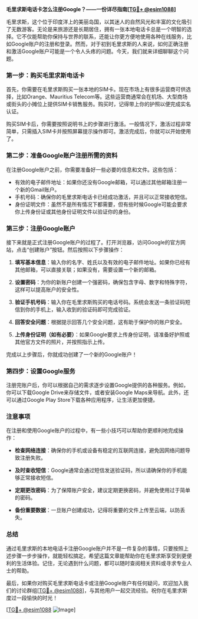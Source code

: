 **毛里求斯电话卡怎么注册Google？——一份详尽指南[[TG💪+ @esim1088](https://t.me/s/esim1088)]**

毛里求斯，这个位于印度洋上的美丽岛国，以其迷人的自然风光和丰富的文化吸引了无数游客。无论是来旅游还是长期居住，拥有一张本地电话卡总是一个明智的选择。它不仅能帮助你保持与世界的联系，还能让你更方便地使用各种在线服务，比如Google账户的注册和登录。然而，对于初到毛里求斯的人来说，如何正确注册和激活Google账户可能是一个令人头疼的问题。今天，我们就来详细聊聊这个问题。

### 第一步：购买毛里求斯电话卡

首先，你需要在毛里求斯购买一张本地的SIM卡。现在市场上有很多运营商可供选择，比如Orange、Mauritius Telecom等。这些运营商通常会在机场、大型商场或街头的小摊位上提供SIM卡销售服务。购买时，记得带上你的护照以便完成实名认证。

购买SIM卡后，你需要按照说明书上的步骤进行激活。一般情况下，激活过程非常简单，只需插入SIM卡并按照屏幕提示操作即可。激活完成后，你就可以开始使用了。

### 第二步：准备Google账户注册所需的资料

在注册Google账户之前，你需要准备好一些必要的信息和文件。这些包括：

- 有效的电子邮件地址：如果你还没有Google邮箱，可以通过其他邮箱注册一个新的Gmail账户。
- 手机号码：确保你的毛里求斯电话卡已经成功激活，并且可以正常接收短信。
- 身份证明文件：虽然不是所有情况下都需要，但有些时候Google可能会要求你上传身份证或其他身份证明文件以验证你的身份。

### 第三步：注册Google账户

接下来就是正式注册Google账户的过程了。打开浏览器，访问Google的官方网站，点击“创建账户”按钮。然后按照以下步骤操作：

1. **填写基本信息**：输入你的名字、姓氏以及有效的电子邮件地址。如果你已经有其他邮箱，可以直接关联；如果没有，需要设置一个新的邮箱。
   
2. **设置密码**：为你的新账户创建一个强密码，确保包含字母、数字和特殊字符，这样可以提高账户的安全性。

3. **验证手机号码**：输入你在毛里求斯购买的电话号码。系统会发送一条验证码短信到你的手机上，输入收到的验证码即可完成验证。

4. **回答安全问题**：根据提示回答几个安全问题，这有助于保护你的账户安全。

5. **上传身份证明（如有必要）**：如果Google要求上传身份证明，请准备好护照或其他官方文件的照片，并按照指示上传。

完成以上步骤后，你就成功创建了一个新的Google账户！

### 第四步：设置Google服务

注册完账户后，你可以根据自己的需求逐步设置Google提供的各种服务。例如，你可以下载Google Drive来存储文件，或者安装Google Maps来导航。此外，还可以通过Google Play Store下载各种应用程序，让生活更加便捷。

### 注意事项

在注册和使用Google账户的过程中，有一些小技巧可以帮助你更顺利地完成操作：

- **检查网络连接**：确保你的手机或设备有稳定的互联网连接，避免因网络问题导致注册失败。
  
- **及时查收短信**：Google通常会通过短信发送验证码，所以请确保你的手机能够正常接收短信。

- **定期更改密码**：为了保障账户安全，建议定期更换密码，并避免使用过于简单的密码。

- **备份重要数据**：一旦账户创建成功，记得将重要的文件上传至云端，以防丢失。

### 总结

通过毛里求斯的本地电话卡注册Google账户并不是一件复杂的事情，只要按照上述步骤一步步操作，就能轻松搞定。希望这篇文章能帮助你在毛里求斯享受到更便利的生活体验。记住，无论遇到什么问题，都可以随时查阅相关资料或寻求专业人士的帮助。

最后，如果你对购买毛里求斯电话卡或注册Google账户有任何疑问，欢迎加入我们的讨论群组[[TG💪+ @esim1088](https://t.me/s/esim1088)]，与其他用户一起交流经验。祝你在毛里求斯度过一段愉快的时光！

[[TG💪+ @esim1088](https://t.me/s/esim1088) ![Image](https://i.postimg.cc/4NQfJmqS/Snipaste-2025-05-13-00-14-12.png)]